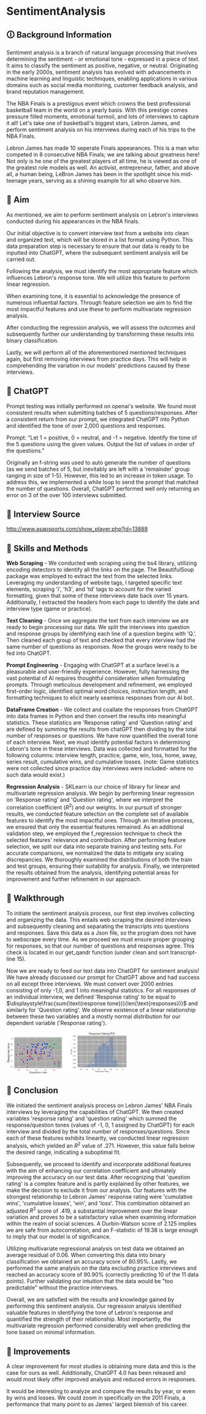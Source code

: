 # SentimentAnalysis
## 🛈 Background Information
Sentiment analysis is a branch of natural language processing that involves determining the sentiment - or emotional tone - expressed in a piece of text. It aims to classify the sentiment as positive, negative, or neutral. Originating in the early 2000s, sentiment analysis has evolved with advancements in machine learning and linguistic techniques, enabling applications in various domains such as social media monitoring, customer feedback analysis, and brand reputation management.

The NBA Finals is a prestigous event which crowns the best professional basketball team in the world on a yearly basis. With this prestige comes pressure filled moments, emotional turmoil, and lots of interviews to capture it all! Let's take one of basketball's biggest stars, Lebron James, and perform sentiment analysis on his interviews during each of his trips to the NBA Finals. 

Lebron James has made 10 seperate Finals appearances. This is a man who competed in 8 consecutive NBA Finals; we are talking about greatness here! Not only is he one of the greatest players of all time, he is viewed as one of the greatest role models as well. An activist, entrepreneur, father, and above all, a human being, LeBron James has been in the spotlight since his mid-teenage years, serving as a shining example for all who observe him.

## 🎯 Aim
As mentioned, we aim to perform sentiment analysis on Lebron's interviews conducted during his appearances in the NBA finals. 

Our initial objective is to convert interview text from a website into clean and organized text, which will be stored in a list format using Python. This data preparation step is necessary to ensure that our data is ready to be inputted into ChatGPT, where the subsequent sentiment analysis will be carried out.

Following the analysis, we must identify the most appropriate feature which influences Lebron's response tone. We will utilize this feature to perform linear regression.

When examining tone, it is essential to acknowledge the presence of numerous influential factors. Through feature selection we aim to find the most impactful features and use these to perform multivariate regression analysis.

After conducting the regression analysis, we will assess the outcomes and subsequently further our understanding by transforming these results into binary classification.

Lastly, we will perform all of the aforementioned mentioned techniques again, but first removing interviews from practice days. This will help in comprehending the variation in our models' predictions caused by these interviews.

## :robot: ChatGPT
Prompt testing was initially performed on openai's website. We found most consistent results when submitting batches of 5 questions/responses. After a consistent return from our prompt, we integrated ChatGPT into Python and identified the tone of over 2,000 questions and responses. 

Prompt: "Let 1 = positive, 0 = neutral, and -1 = negative. Identify the tone of the 5 questions using the given values. Output the list of values in order of the questions."

Originally an f-string was used to auto generate the number of questions (as we send batches of 5, but inevitably are left with a 'remainder' group ranging in size of 1-5). However, this led to an increase in token usage. To address this, we implemented a while loop to send the prompt that matched the number of questions. Overall, ChatGPT performed well only returning an error on 3 of the over 100 interviews submitted. 

## :mag_right: Interview Source
http://www.asapsports.com/show_player.php?id=13888

## :triangular_ruler: Skills and Methods
**Web Scraping** - We conducted web scraping using the bs4 library, utilizing encoding detectors to identify all the links on the page. The BeautifulSoup package was employed to extract the text from the selected links. Leveraging my understanding of website tags, I targeted specific text elements, scraping 'i', 'h3', and 'td' tags to account for the varied formatting, given that some of these interviews date back over 15 years. Additionally, I extracted the headers from each page to identify the date and interview type (game or practice).  

**Text Cleaning** - Once we aggregate the text from each interview we are ready to begin processing our data. We split the interviews into question and response groups by identifying each line of a question begins with 'Q.'. Then cleaned each group of text and checked that every interview had the same number of questions as responses. Now the groups were ready to be fed into ChatGPT. 

**Prompt Engineering** - Engaging with ChatGPT at a surface level is a pleasurable and user-friendly experience. However, fully harnessing the vast potential of AI requires thoughtful consideration when formulating prompts. Through meticulous development and refinement, we employed first-order logic, identified optimal word choices, instruction length, and formatting techniques to elicit nearly seamless responses from our AI bot. 

**DataFrame Creation** - We collect and coallate the responses from ChatGPT into data frames in Python and then convert the results into meaningful statistics. These statistics are 'Response rating' and 'Question rating' and are defined by summing the results from chatGPT then dividing by the total number of responses or questions. We have now quantified the overall tone of each interview. Next, we must identify potential factors in determining Lebron's tone in these interviews. Data was collected and formatted for the following columns: interview length, practice, game, win, loss, home, away, series result, cumulative wins, and cumulative losses. (note: Game statistics were not collected since practice day interviews were included- where no such data would exist.)

**Regression Analysis** - SKLearn is our choice of library for linear and multivariate regression analysis. We begin by performing linear regression on 'Response rating' and 'Question rating', where we interpret the correlation coefficient ($R^2$) and our weights. In our pursuit of stronger results, we conducted feature selection on the complete set of available features to identify the most impactful ones. Through an iterative process, we ensured that only the essential features remained. As an additional validation step, we employed the f_regression technique to check the selected features' relevance and contribution. After performing feature selection, we split our data into separate training and testing sets. For accurate comparisons, we normalized the data to mitigate any scaling discrepancies. We thoroughly examined the distributions of both the train and test groups, ensuring their suitability for analysis. Finally, we interpreted the results obtained from the analysis, identifying potential areas for improvement and further refinement in our approach.

## :children_crossing: Walkthrough 
To initiate the sentiment analysis process, our first step involves collecting and organizing the data. This entails web scraping the desired interviews and subsequently cleaning and separating the transcripts into questions and responses. Save this data as a Json file, so the program does not have to webscrape every time. As we proceed we must ensure proper grouping for responses, so that our number of questions and responses agree. This check is located in our get_qandr function (under clean and sort transcript-line 15). 

Now we are ready to feed our text data into ChatGPT for sentiment analysis! We have already discussed our prompt for ChatGPT above and had success on all except three interviews. We must convert over 2000 entries consisting of only -1,0, and 1 into meaningful statistics. For all responses of an individual interview, we defined 'Response rating' to be equal to $\displaystyle\frac{sum(\text{response tone})}{len(\text{responses})}$ and similarly for 'Question rating'. We observe existence of a linear relationship between these two variables and a mostly normal distribution for our dependent variable ('Response rating'). 

<img src="Data_visuals/Tone_analysis.png" width="32%"> <img src="Data_visuals/RR_distribution.png" width="30%"> 

## :closed_book: Conclusion
We initiated the sentiment analysis process on Lebron James' NBA Finals interviews by leveraging the capabilities of ChatGPT. We then created variables 'response rating' and 'question rating' which summed the response/question tones (values of -1, 0, 1 assigned by ChatGPT) for each interview and divided by the total number of responses/questions. Since each of these features exhibits linearity, we conducted linear regression analysis, which yielded an $R^2$ value of .271. However, this value falls below the desired range, indicating a suboptimal fit.

Subsequently, we proceed to identify and incorporate additional features with the aim of enhancing our correlation coefficient and ultimately improving the accuracy on our test data. After recognizing that 'question rating' is a complex feature and is partly explained by other features, we make the decision to exclude it from our analysis. Our features with the strongest relationship to Lebron James' response rating were 'cumulative wins', 'cumulative losses', 'win', and 'loss'. This combination obtained an adjusted $R^2$ score of .419, a substantial improvement over the linear variation and  proves to be a satisfactory value when examining information within the realm of social sciences. A Durbin-Watson score of 2.125 implies we are safe from autocorrelation, and an F-statistic of 19.38 is large enough to imply that our model is of significance. 

Utilizing multivariate regressional analysis on test data we obtained an average residual of 0.06. When converting this data into binary classification we obtained an accuracy score of 80.95%. Lastly, we performed the same analysis on the data excluding practice interviews and reached an accuracy score of 90.90% (correctly predicting 10 of the 11 data points). Further validating our intuition that the data would be "too predictable" without the practice interviews.

Overall, we are satisfied with the results and knowledge gained by performing this sentiment analysis. Our regression analysis identified valuable features in identifying the tone of Lebron's response and quantified the strength of their relationship. Most importantly, the multivariate regression performed considerably well when predicting the tone based on minimal information. 

## :construction: Improvements
A clear improvement for most studies is obtaining more data and this is the case for ours as well. Additionally, ChatGPT 4.0 has been released and would most likely offer improved analysis and reduced errors in responses. 

It would be interesting to analyze and compare the results by year, or even by wins and losses. We could zoom in specifically on the 2011 Finals, a performance that many point to as James' largest blemish of his career.

